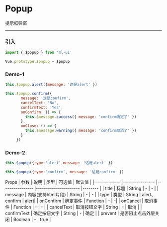 # Popup

提示框弹窗
<hr>

### 引入
```js
import { $popup } from 'ml-ui'

Vue.prototype.$popup = $popup
```
### Demo-1
```js
this.$popup.alert({message: '这是alert' }) 

this.$popup.confirm({
       message: '这是confirm',
       cancelText: 'No',
       confirmText: 'Yes',
       onConfirm: () => {
         this.$message.success({ message: 'confirm确定了' })
       },
       onClose: () => {
         this.$message.warning({ message: 'confirm取消了' })
       }
     })
```
### Demo-2 
```js
this.$popup({type:'alert',message: '这是alert' }) 

this.$popup({type:'confirm', message: '这是confirm' }) 
```
Props
| 参数          | 说明            | 类型            | 可选值                 | 默认值   |
|-------------  |---------------- |---------------- |---------------------- |-------- |
| title         | 标题   | String  | - | - |
| message         | 内容(支持html片段)   | String  | - | - |
| type         | 类型   | String  | alert、confirm  |  alert| 
| onConfirm        | 确定事件   | Function  | - |  -| 
| onCancel         | 取消事件   | Function  | - | - |
| cancelText    | 取消按钮文字   | String  | - | 取消 |
| confirmText    | 确定按钮文字   | String  | - | 确定 |
| prevent    | 是否阻止点击外层关闭   | Boolean  | - | true |
